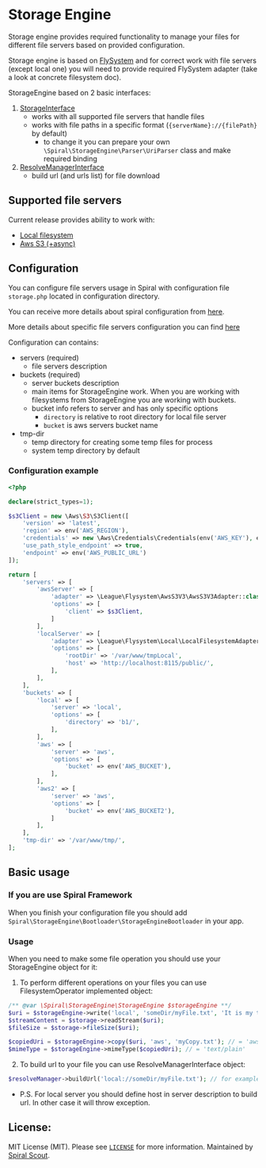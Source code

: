 # Storage Engine
Storage engine provides required functionality to manage your files for different file servers 
based on provided configuration.  

Storage engine is based on [FlySystem](https://github.com/thephpleague/flysystem) and for correct work with file servers 
(except local one) you will need to provide required FlySystem adapter (take a look at concrete filesystem doc).

StorageEngine based on 2 basic interfaces:
1. [StorageInterface](doc/StorageInterface.md)
    * works with all supported file servers that handle files
    * works with file paths in a specific format (`{serverName}://{filePath}` by default)
      * to change it you can prepare your own `\Spiral\StorageEngine\Parser\UriParser` class and make required binding
2. [ResolveManagerInterface](doc/ResolveManagerInterface.md)
    * build url (and urls list) for file download

## Supported file servers
Current release provides ability to work with:
- [Local filesystem](doc/local.md)
- [Aws S3 (+async)](doc/awsS3.md)

## Configuration
You can configure file servers usage in Spiral with configuration file `storage.php` located in configuration directory.

You can receive more details about spiral configuration from [here](https://spiral.dev/docs/start-configuration).

More details about specific file servers configuration you can find [here](#supported-file-servers)

Configuration can contains:
- servers (required)
  - file servers description
- buckets (required)
  - server buckets description
  - main items for StorageEngine work. When you are working with filesystems from StorageEngine you are working with buckets.
  - bucket info refers to server and has only specific options 
    - `directory` is relative to root directory for local file server
    - `bucket` is aws servers bucket name
- tmp-dir
  - temp directory for creating some temp files for process
  - system temp directory by default 

### Configuration example
```php
<?php

declare(strict_types=1);

$s3Client = new \Aws\S3\S3Client([
    'version' => 'latest',
    'region' => env('AWS_REGION'),
    'credentials' => new \Aws\Credentials\Credentials(env('AWS_KEY'), env('AWS_SECRET')),
    'use_path_style_endpoint' => true,
    'endpoint' => env('AWS_PUBLIC_URL')
]);

return [
    'servers' => [
        'awsServer' => [
            'adapter' => \League\Flysystem\AwsS3V3\AwsS3V3Adapter::class,
            'options' => [
                'client' => $s3Client,
            ]
        ],
        'localServer' => [
            'adapter' => \League\Flysystem\Local\LocalFilesystemAdapter::class,
            'options' => [
                'rootDir' => '/var/www/tmpLocal',
                'host' => 'http://localhost:8115/public/',
            ],
        ],
    ],
    'buckets' => [
        'local' => [
            'server' => 'local',
            'options' => [
                'directory' => 'b1/',
            ],
        ],
        'aws' => [
            'server' => 'aws',
            'options' => [
                'bucket' => env('AWS_BUCKET'),
            ],
        ],
        'aws2' => [
            'server' => 'aws',
            'options' => [
                'bucket' => env('AWS_BUCKET2'),
            ]
        ],
    ],
    'tmp-dir' => '/var/www/tmp/',
];

```

## Basic usage
### If you are use Spiral Framework
When you finish your configuration file you should add `Spiral\StorageEngine\Bootloader\StorageEngineBootloader` in your app.

### Usage
When you need to make some file operation you should use your StorageEngine object for it:
1. To perform different operations on your files you can use FilesystemOperator implemented object:
``` php
/** @var \Spiral\StorageEngine\StorageEngine $storageEngine **/
$uri = $storageEngine->write('local', 'someDir/myFile.txt', 'It is my text'); // = 'local://someDir/myFile.txt'
$streamContent = $storage->readStream($uri);
$fileSize = $storage->fileSize($uri);

$copiedUri = $storageEngine->copy($uri, 'aws', 'myCopy.txt'); // = 'aws://myCopy.txt'
$mimeType = $storageEngine->mimeType($copiedUri); // = 'text/plain'
```
2. To build url to your file you can use ResolveManagerInterface object:
``` php
$resolveManager->buildUrl('local://someDir/myFile.txt'); // for example it can return smth like 'http://myhost.com/files/somedir/myfile.txt'
```
* P.S. For local server you should define host in server description to build url. In other case it will throw exception.

## License:
MIT License (MIT). Please see [`LICENSE`](./LICENSE) for more information. Maintained by [Spiral Scout](https://spiralscout.com).
